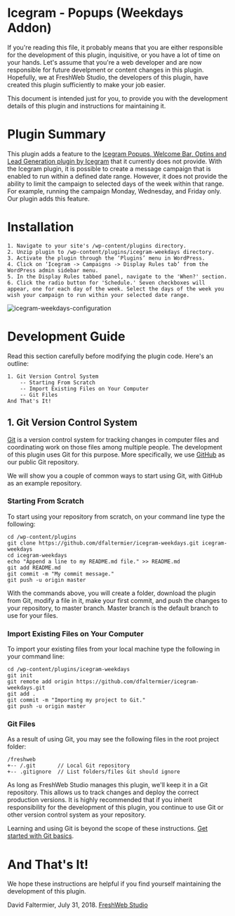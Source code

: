 # Icegram - Popups (Weekdays Addon)

If you're reading this file, it probably means that you are either responsible for the development of this plugin, inquisitive, or you have a lot of time on your hands. Let's assume that you're a web developer and are now responsible for future develpment or content changes in this plugin. Hopefully, we at FreshWeb Studio, the developers of this plugin, have created this plugin sufficiently to make your job easier.

This document is intended just for you, to provide you with the development details of this plugin and instructions for maintaining it.

# Plugin Summary

This plugin adds a feature to the [Icegram Popups, Welcome Bar, Optins and Lead Generation plugin by Icegram](https://wordpress.org/plugins/icegram/) that it currently does not provide. With the Icegram plugin, it is possible to create a message campaign that is enabled to run within a defined date range. However, it does not provide the ability to limit the campaign to selected days of the week within that range. For example, running the campaign Monday, Wednesday, and Friday only. Our plugin adds this feature.

# Installation

    1. Navigate to your site's /wp-content/plugins directory.
    2. Unzip plugin to /wp-content/plugins/icegram-weekdays directory.
    3. Activate the plugin through the ‘Plugins’ menu in WordPress.
    4. Click on ‘Icegram -> Campaigns -> Display Rules tab’ from the WordPress admin sidebar menu.
    5. In the Display Rules tabbed panel, navigate to the 'When?' section.
    6. Click the radio button for 'Schedule.' Seven checkboxes will appear, one for each day of the week. Select the days of the week you wish your campaign to run within your selected date range.

![icegram-weekdays-configuration](https://user-images.githubusercontent.com/3323104/43471928-7a011984-94a9-11e8-8c77-3de6f9419b48.jpg)

# Development Guide

Read this section carefully before modifying the plugin code. Here's an outline:

    1. Git Version Control System
        -- Starting From Scratch
        -- Import Existing Files on Your Computer
        -- Git Files
    And That's It!

## 1. Git Version Control System

[Git](https://git-scm.com/book/en/v2/Getting-Started-Git-Basics) is a version control system for tracking changes in computer files and coordinating work on those files among multiple people. The development of this plugin uses Git for this purpose. More specifically, we use [GitHub](https://github.com) as our public Git repository.

We will show you a couple of common ways to start using Git, with GitHub as an example repository.

### Starting From Scratch

To start using your repository from scratch, on your command line type the following:

```
cd /wp-content/plugins
git clone https://github.com/dfaltermier/icegram-weekdays.git icegram-weekdays
cd icegram-weekdays
echo "Append a line to my README.md file." >> README.md
git add README.md
git commit -m "My commit message."
git push -u origin master
```

With the commands above, you will create a folder, download the plugin from Git, modify a file in it, make your first commit, and push the changes to your repository, to master branch. Master branch is the default branch to use for your files.

### Import Existing Files on Your Computer

To import your existing files from your local machine type the following in your command line:

```
cd /wp-content/plugins/icegram-weekdays
git init
git remote add origin https://github.com/dfaltermier/icegram-weekdays.git
git add .
git commit -m "Importing my project to Git."
git push -u origin master
```

### Git Files

As a result of using Git, you may see the following files in the root project folder:

```
/freshweb
+-- /.git       // Local Git repository
+-- .gitignore  // List folders/files Git should ignore

```

As long as FreshWeb Studio manages this plugin, we'll keep it in a Git repository. This allows us to track changes and deploy the correct production versions. It is highly recommended that if you inherit responsibility for the development of this plugin, you continue to use Git or other version control system as your repository.

Learning and using Git is beyond the scope of these instructions. [Get started with Git basics](https://git-scm.com/book/en/v2/Getting-Started-Git-Basics).

# And That's It!

We hope these instructions are helpful if you find yourself maintaining the development of this plugin. 

David Faltermier, July 31, 2018. [FreshWeb Studio](https://www.freshwebstudio.com)

